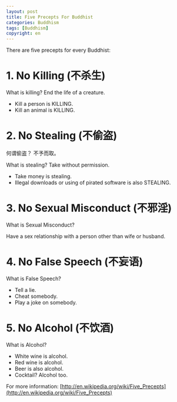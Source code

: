 ```yaml
---
layout: post
title: Five Precepts For Buddhist
categories: Buddhism
tags: [Buddhism]
copyright: en
---
```


There are five precepts for every Buddhist:

# 1. No Killing (不杀生)

What is killing? End the life of a creature.

* Kill a person is KILLING.
* Kill an animal is KILLING.

# 2. No Stealing (不偷盗)

何谓偷盗？ 不予而取。

What is stealing? Take without permission.

* Take money is stealing.
* Illegal downloads or using of pirated software is also STEALING.

# 3. No Sexual Misconduct (不邪淫)

What is Sexual Misconduct?

Have a sex relationship with a person other than wife or husband.

# 4. No False Speech (不妄语)

What is False Speech?

* Tell a lie.
* Cheat somebody.
* Play a joke on somebody.

# 5. No Alcohol (不饮酒)

What is Alcohol?

* White wine is alcohol.
* Red wine is alcohol.
* Beer is also alcohol.
* Cocktail? Alcohol too.

For more information: [http://en.wikipedia.org/wiki/Five_Precepts](http://en.wikipedia.org/wiki/Five_Precepts)

